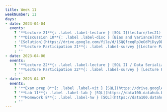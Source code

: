 ```yaml
---
title: Week 11
weekNumber: 11
days:
- date: 2023-04-04
  events:
    ? '**Lecture 21**{: .label .label-lecture } [SQL I](lecture/lec21)'
    ? '**Discussion 10**{: .label .label-disc } [Bias and Variance](https://drive.google.com/file/d/1pugLsvX30UIOWmfTr-oJAsb-VuRGw8Zn/view?usp=sharing)' 
    : '[Solution](https://drive.google.com/file/d/1SQQfceqRpJeOdPiDyyDDu77UwDgSaJZd/view?usp=sharing)'
    ? '**Lecture Participation 21**{: .label .label-survey }[Lecture Participation 21](https://app.sli.do/event/jAcAuqhHy8iS6PtzX6fcrY/embed/polls/33b81efa-33bf-4d2b-80ba-ce6ff8db7af4)'
    : ''
- date: 2023-04-06
  events:
    ? '**Lecture 22**{: .label .label-lecture } [SQL II / Data Serialization](lecture/lec22)'
    ? '**Lecture Participation 22**{: .label .label-survey } [Lecture Participation 22](https://app.sli.do/event/pK8RoRaibpYnu7YHbR8aoo/embed/polls/a44f55c2-76b0-400f-a1cd-9dff2ca8b90f)'
    : ''
- date: 2023-04-07
  events:
    ? '**Exam prep 8**{: .label .label-vit } [SQL](https://drive.google.com/file/d/1DhOrurNexJ-cxPtvAOsI_SuT2jzWmfT9/view?usp=sharing)'
    ? '**Lab 11**{: .label .label-lab } [SQL](https://data100.datahub.berkeley.edu/hub/user-redirect/git-pull?repo=https%3A%2F%2Fgithub.com%2FDS-100%2Fsp23&branch=main&urlpath=lab%2Ftree%2Fsp23%2Flab%2Flab11%2Flab11.ipynb) (due April 11)'
    ? '**Homework 8**{: .label .label-hw } [SQL](https://data100.datahub.berkeley.edu/hub/user-redirect/git-pull?repo=https%3A%2F%2Fgithub.com%2FDS-100%2Fsp23&branch=main&urlpath=lab%2Ftree%2Fsp23%2Fhw%2Fhw08%2Fhw08.ipynb) (due April 13)'
    : ''
---
```

